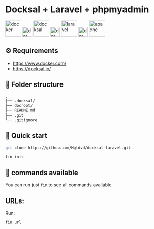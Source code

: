 # Docksal + Laravel + phpmyadmin

<p float="left">
  <img src="https://cdn.worldvectorlogo.com/logos/docker-4.svg" height="50" title="docker">
  <img src="https://www.svgrepo.com/show/353085/dot-single.svg" height="30" title="dot">
    <img src="https://d33wubrfki0l68.cloudfront.net/96d4dedb7aa3fbf371d01d3356a97ec463b23e04/ca713/images/docksal-mark-color.svg" height="50" title="docksal">
  <img src="https://www.svgrepo.com/show/353085/dot-single.svg" height="30" title="dot">
  <img src="https://cdn.worldvectorlogo.com/logos/laravel-2.svg" height="50" title="laravel">
  <img src="https://www.svgrepo.com/show/353085/dot-single.svg" height="30" title="dot">
  <img src="https://upload.wikimedia.org/wikipedia/commons/4/4f/PhpMyAdmin_logo.svg" height="50" title="apache">
</p>

## ⚙️ Requirements

- https://www.docker.com/
- https://docksal.io/

## 📍 Folder structure

```bash
.
├── .docksal/
├── docroot/
├── README.md
├── .git
└── .gitignore
```

## 📍 Quick start

```bash
git clone https://github.com/Mgldvd/docksal-laravel.git .
```

```bash
fin init
```

## 📍 commands available

You can run just `fin` to see all commands available

## URLs:

Run:

```bash
fin url
```
